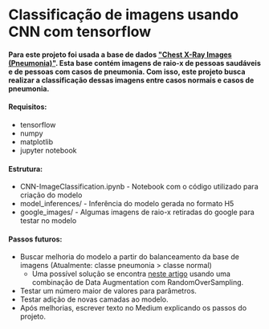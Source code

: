 # Classificação de imagens usando CNN com tensorflow

#### Para este projeto foi usada a base de dados ["Chest X-Ray Images (Pneumonia)"](https://www.kaggle.com/paultimothymooney/chest-xray-pneumonia). Esta base contém imagens de raio-x de pessoas saudáveis e de pessoas com casos de pneumonia. Com isso, este projeto busca realizar a classificação dessas imagens entre casos normais e casos de pneumonia.

#### Requisitos:
* tensorflow
* numpy
* matplotlib
* jupyter notebook

#### Estrutura:
* CNN-ImageClassification.ipynb  - Notebook com o código utilizado para criação do modelo
* model_inferences/  - Inferência do modelo gerada no formato H5
* google_images/  - Algumas imagens de raio-x retiradas do google para testar no modelo

#### Passos futuros:
* Buscar melhoria do modelo a partir do balanceamento da base de imagens (Atualmente: classe pneumonia > classe normal)
  * Uma possível solução se encontra [neste artigo](https://medium.com/analytics-vidhya/how-to-apply-data-augmentation-to-deal-with-unbalanced-datasets-in-20-lines-of-code-ada8521320c9) usando uma combinação de Data Augmentation com RandomOverSampling.
* Testar um número maior de valores para parâmetros.
* Testar adição de novas camadas ao modelo.
* Após melhorias, escrever texto no Medium explicando os passos do projeto.
